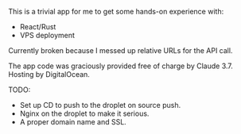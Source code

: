 This is a trivial app for me to get some hands-on experience with:
- React/Rust
- VPS deployment

Currently broken because I messed up relative URLs for the API call.

The app code was graciously provided free of charge by Claude 3.7.
Hosting by DigitalOcean.

TODO:
- Set up CD to push to the droplet on source push.
- Nginx on the droplet to make it serious.
- A proper domain name and SSL.
